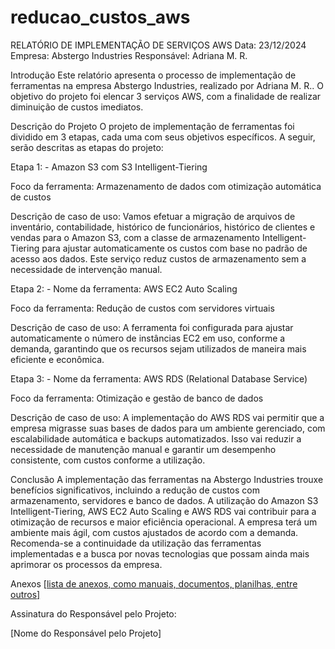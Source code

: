 # reducao_custos_aws

RELATÓRIO DE IMPLEMENTAÇÃO DE SERVIÇOS AWS
Data: 23/12/2024 Empresa: Abstergo Industries Responsável: Adriana M. R.

Introdução
Este relatório apresenta o processo de implementação de ferramentas na empresa Abstergo Industries, realizado por Adriana M. R.. O objetivo do projeto foi elencar 3 serviços AWS, com a finalidade de realizar diminuição de custos imediatos.

Descrição do Projeto
O projeto de implementação de ferramentas foi dividido em 3 etapas, cada uma com seus objetivos específicos. A seguir, serão descritas as etapas do projeto:

Etapa 1: -  Amazon S3 com S3 Intelligent-Tiering

Foco da ferramenta: Armazenamento de dados com otimização automática de custos

Descrição de caso de uso: Vamos efetuar a migração de arquivos de inventário, contabilidade, histórico de funcionários, histórico de clientes e vendas para o Amazon S3, com a classe de armazenamento Intelligent-Tiering para ajustar automaticamente os custos com base no padrão de acesso aos dados. Este serviço reduz custos de armazenamento sem a necessidade de intervenção manual.

Etapa 2: - Nome da ferramenta: AWS EC2 Auto Scaling

Foco da ferramenta: Redução de custos com servidores virtuais

Descrição de caso de uso: A ferramenta foi configurada para ajustar automaticamente o número de instâncias EC2 em uso, conforme a demanda, garantindo que os recursos sejam utilizados de maneira mais eficiente e econômica.

Etapa 3: - Nome da ferramenta: AWS RDS (Relational Database Service)

Foco da ferramenta: Otimização e gestão de banco de dados

Descrição de caso de uso: A implementação do AWS RDS vai permitir que a empresa migrasse suas bases de dados para um ambiente gerenciado, com escalabilidade automática e backups automatizados. Isso vai reduzir a necessidade de manutenção manual e garantir um desempenho consistente, com custos conforme a utilização.

Conclusão
A implementação das ferramentas na Abstergo Industries trouxe benefícios significativos, incluindo a redução de custos com armazenamento, servidores e banco de dados. A utilização do Amazon S3 Intelligent-Tiering, AWS EC2 Auto Scaling e AWS RDS vai contribuir para a otimização de recursos e maior eficiência operacional. A empresa terá um ambiente mais ágil, com custos ajustados de acordo com a demanda. Recomenda-se a continuidade da utilização das ferramentas implementadas e a busca por novas tecnologias que possam ainda mais aprimorar os processos da empresa.

Anexos
[[lista de anexos, como manuais, documentos, planilhas, entre outros]](https://aws.amazon.com/pt/rds/)

Assinatura do Responsável pelo Projeto:

[Nome do Responsável pelo Projeto]
